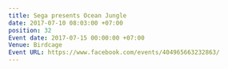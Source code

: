 ```yaml
---
title: Sega presents Ocean Jungle
date: 2017-07-10 08:03:00 +07:00
position: 32
Event date: 2017-07-15 00:00:00 +07:00
Venue: Birdcage
Event URL: https://www.facebook.com/events/404965663232863/
---
```


